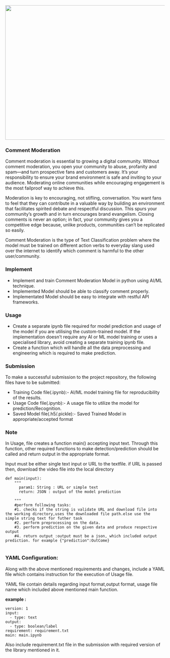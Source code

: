 <img src="https://www.wpexplorer.com/wp-content/uploads/wordpress-comment-moderation-guide-beginners.jpg" height=425 width=1250>


### Comment Moderation

Comment moderation is essential to growing a digital community. Without comment moderation, you open your community to abuse, profanity and spam—and turn prospective fans and customers away. It’s your responsibility to ensure your brand environment is safe and inviting to your audience. Moderating online communities while encouraging engagement is the most failproof way to achieve this.

Moderation is key to encouraging, not stifling, conversation. You want fans to feel that they can contribute in a valuable way by building an environment that facilitates spirited debate and respectful discussion. This spurs your community’s growth and in turn encourages brand evangelism. Closing comments is never an option; in fact, your community gives you a competitive edge because, unlike products, communities can’t be replicated so easily.

Comment Moderation is the type of Text Classification problem where the model must be trained on different action verbs to everyday slang used over the internet to identify which comment is harmful to the other user/community.

### Implement

* Implement and train Comment Moderation Model in python using AI/ML technique.
* Implemented Model should be able to classify comment properly.
* Implementated Model should be easy to integrate with restful API frameworks.

### Usage

* Create a separate ipynb file required for model prediction and usage of the model if you are utilising the custom-trained model. If the implementation doesn't require any AI or ML model training or uses a specialised library, avoid creating a separate training ipynb file.
* Create a function which will handle all the data preprocessing and engineering which is required to make prediction.

### Submission

To make a successful submission to the project repository, the following files have to be submitted:

* Training Code file(.ipynb):- AI/ML model training file for reproducibility of the results.
* Usage Code file(.ipynb):- A usage file to utilize the model for prediction/Recognition.
* Saved Model file(.h5/.pickle):- Saved Trained Model in appropriate/accepted format


### Note

In Usage, file creates a function main() accepting  input text. Through this function, other required functions to make detection/prediction should be called and return output in the appropriate format.

Input must be either single text input or URL to the textfile. if URL is passed then, download the video file into the local directory
```
def main(input):  
    """
      param1: String : URL or simple text
      return: JSON : output of the model prediction

    """
    #perform following tasks:
    #1. checks if the string is validate URL and download file into the working directory,uses the downloaded file path.else use the simple string text for futher task
    #2. perform preprocessing on the data.
    #3. perform prediction on the given data and produce respective output
    #4. return output :output must be a json, which included output prediction. for example {"prediction":OutCome}
    
```
### YAML Configuration:

Along with the above mentioned requirements and changes, include a YAML file which contains instruction for the execution of Usage file.

YAML file contain details regarding input format,output format, usage file name which included above mentioned main function.

**example :**

```
version: 1
input:
  - type: text
output:
  - type: boolean/label
requirement: requirement.txt
main: main.ipynb
```

Also include requirement.txt file in the submission with required version of the library mentioned in it.